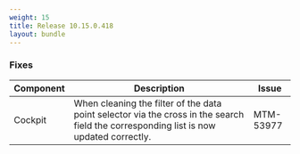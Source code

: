 ```yaml
---
weight: 15
title: Release 10.15.0.418
layout: bundle
---
```


<!--10.15.0.413 - 10.15.0.418-->

### Fixes

<div><table ><colgroup>
<col style="width: 15%;"><col style="width: 70%;"><col style="width: 15%;"></colgroup>
<thead><tr>
<th>
Component</th>
<th>
Description</th>
<th>
Issue</th>
</tr>
</thead><tbody>

<tr>
<td>Cockpit</td>
<td>When cleaning the filter of the data point selector via the cross in the search field the corresponding list is now updated correctly.</td>
<td>MTM-53977</td>
</tr>

</tbody></table></div>
